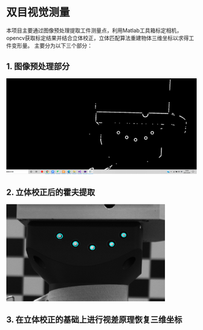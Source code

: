 # 双目视觉测量
本项目主要通过图像预处理提取工件测量点，利用Matlab工具箱标定相机，opencv获取标定结果并结合立体校正，立体匹配算法重建物体三维坐标以求得工件变形量。
主要分为以下三个部分：

 ## **1. 图像预处理部分**
 ![image](https://github.com/shaoming-CN/-/blob/main/1616580568(1).jpg)
 ## **2. 立体校正后的霍夫提取**

 ![image](https://github.com/shaoming-CN/-/blob/main/1616582384(1).jpg)
 
 ## **3. 在立体校正的基础上进行视差原理恢复三维坐标**
